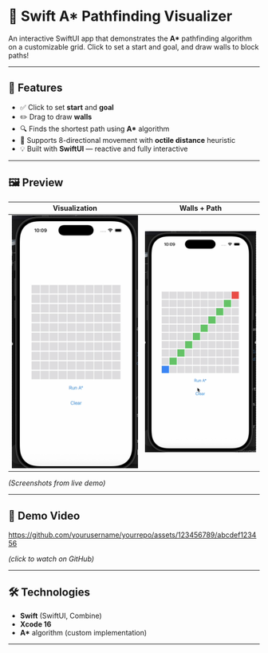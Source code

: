 # 🧭 Swift A* Pathfinding Visualizer

An interactive SwiftUI app that demonstrates the **A\*** pathfinding algorithm on a customizable grid.
Click to set a start and goal, and draw walls to block paths!

---

## 🚀 Features

- ✅ Click to set **start** and **goal**
- ✏️ Drag to draw **walls**
- 🔍 Finds the shortest path using **A\*** algorithm
- 🧠 Supports 8-directional movement with **octile distance** heuristic
- 💡 Built with **SwiftUI** — reactive and fully interactive

---

## 🖼️ Preview

| Visualization | Walls + Path |
|:--------------:|:-------------:|
| ![Demo 1](Images/demo_1.png) | ![Demo 2](Images/demo_2.png) | ![Demo 2](Images/demo.gif) |

_(Screenshots from live demo)_

---

## 🎥 Demo Video

https://github.com/yourusername/yourrepo/assets/123456789/abcdef123456

_(click to watch on GitHub)_

---

## 🛠️ Technologies

- **Swift** (SwiftUI, Combine)
- **Xcode 16**
- **A\*** algorithm (custom implementation)

---
